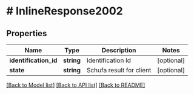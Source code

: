 # # InlineResponse2002

## Properties

Name | Type | Description | Notes
------------ | ------------- | ------------- | -------------
**identification_id** | **string** | Identification Id | [optional] 
**state** | **string** | Schufa result for client | [optional] 

[[Back to Model list]](../../README.md#documentation-for-models) [[Back to API list]](../../README.md#documentation-for-api-endpoints) [[Back to README]](../../README.md)



